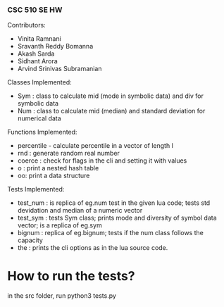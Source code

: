 ### CSC 510 SE HW 

Contributors:
- Vinita Ramnani
- Sravanth Reddy Bomanna
- Akash Sarda
- Sidhant Arora
- Arvind Srinivas Subramanian

Classes Implemented:
- Sym : class to calculate mid (mode in symbolic data) and div for symbolic data
- Num : class to calculate mid (median) and standard deviation for numerical data

Functions Implemented:
-  percentile - calculate percentile in a vector of length l
- rnd : generate random real number
- coerce : check for flags in the cli and setting it with values
- o : print a nested hash table
- oo: print a data structure


Tests Implemented:
- test_num : is replica of eg.num test in the given lua code; tests std devidation and median of a numeric vector
- test_sym : tests Sym class; prints mode and diversity of symbol data vector; is a replica of eg.sym
- bignum : replica of eg.bignum; tests if the num class follows the capacity 
-  the : prints the cli options as in the lua source code.

# How to run the tests?

in the src folder, run python3 tests.py

